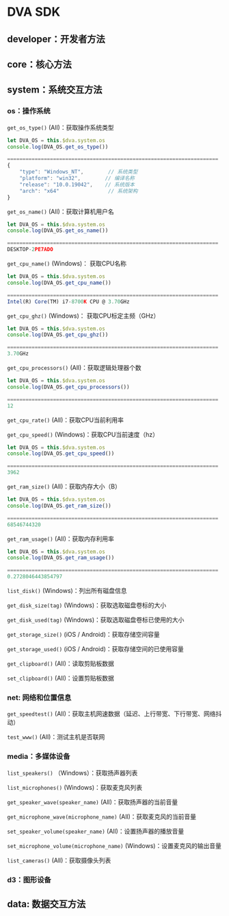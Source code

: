 # DVA SDK

## developer：开发者方法 <a href="#developer" id="developer"></a>



## core：核心方法 <a href="#core" id="core"></a>



## system：系统交互方法 <a href="#system" id="system"></a>

### os：操作系统

`get_os_type()` (All)：获取操作系统类型

```javascript
let DVA_OS = this.$dva.system.os
console.log(DVA_OS.get_os_type())

=====================================================================
{
    "type": "Windows_NT",        // 系统类型
    "platform": "win32",        // 编译名称
    "release": "10.0.19042",    // 系统版本
    "arch": "x64"                // 系统架构
}
```

`get_os_name()` (All)：获取计算机用户名

```javascript
let DVA_OS = this.$dva.system.os
console.log(DVA_OS.get_os_name())

=====================================================================
DESKTOP-2PE7ADO
```

`get_cpu_name()` (Windows)： 获取CPU名称

```javascript
let DVA_OS = this.$dva.system.os
console.log(DVA_OS.get_cpu_name())

=====================================================================
Intel(R) Core(TM) i7-8700K CPU @ 3.70GHz
```

`get_cpu_ghz()` (Windows)： 获取CPU标定主频（GHz）

```javascript
let DVA_OS = this.$dva.system.os
console.log(DVA_OS.get_cpu_ghz())

=====================================================================
3.70GHz
```

`get_cpu_processors()` (All)：获取逻辑处理器个数

```javascript
let DVA_OS = this.$dva.system.os
console.log(DVA_OS.get_cpu_processors())

=====================================================================
12
```

`get_cpu_rate()` (All)：获取CPU当前利用率



`get_cpu_speed()` (Windows)：获取CPU当前速度（hz）

```javascript
let DVA_OS = this.$dva.system.os
console.log(DVA_OS.get_cpu_speed())

=====================================================================
3962
```

`get_ram_size()` (All)：获取内存大小（B）

```javascript
let DVA_OS = this.$dva.system.os
console.log(DVA_OS.get_ram_size())

=====================================================================
68546744320
```

`get_ram_usage()` (All)：获取内存利用率&#x20;

```javascript
let DVA_OS = this.$dva.system.os
console.log(DVA_OS.get_ram_usage())

=====================================================================
0.2728046443854797
```

`list_disk()` (Windows)：列出所有磁盘信息



`get_disk_size(tag)` (Windows)：获取选取磁盘卷标的大小



`get_disk_used(tag)` (Windows)：获取选取磁盘卷标已使用的大小



`get_storage_size()` (iOS / Android)：获取存储空间容量



`get_storage_used()` (iOS / Android)：获取存储空间的已使用容量



`get_clipboard()` (All)：读取剪贴板数据



`set_clipboard()` (All)：设置剪贴板数据



### net: 网络和位置信息

`get_speedtest()` (All)：获取主机网速数据（延迟、上行带宽、下行带宽、网络抖动）



`test_www()` (All)：测试主机是否联网



### media：多媒体设备

`list_speakers()` （Windows）：获取扬声器列表



`list_microphones()` (Windows)：获取麦克风列表



`get_speaker_wave(speaker_name)` (All)：获取扬声器的当前音量



`get_microphone_wave(microphone_name)` (All)：获取麦克风的当前音量



`set_speaker_volume(speaker_name)` (All)：设置扬声器的播放音量



`set_microphone_volume(microphone_name)` (Windows)：设置麦克风的输出音量



`list_cameras()` (All)：获取摄像头列表



### d3：图形设备&#x20;





## data: 数据交互方法 <a href="#data" id="data"></a>



